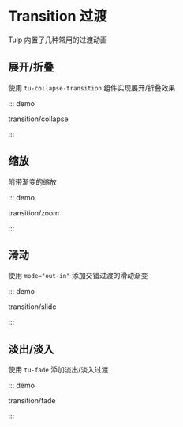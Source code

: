 # Transition 过渡

Tulp 内置了几种常用的过渡动画

## 展开/折叠

使用 `tu-collapse-transition` 组件实现展开/折叠效果

::: demo

transition/collapse

:::

## 缩放

附带渐变的缩放

::: demo

transition/zoom

:::

## 滑动

使用 `mode="out-in"` 添加交错过渡的滑动渐变

::: demo

transition/slide

:::

## 淡出/淡入

使用 `tu-fade` 添加淡出/淡入过渡

::: demo

transition/fade

:::

<script setup lang="ts">
import TransitionFade from '../examples/transition/fade.vue'
import TransitionZoom from '../examples/transition/zoom.vue'
import TransitionSlide from '../examples/transition/slide.vue'
import TransitionCollapse from '../examples/transition/collapse.vue'
</script>

<style>
.demo-transition.transition__slide .tu-button {
  margin-right: 12px;
}
</style>